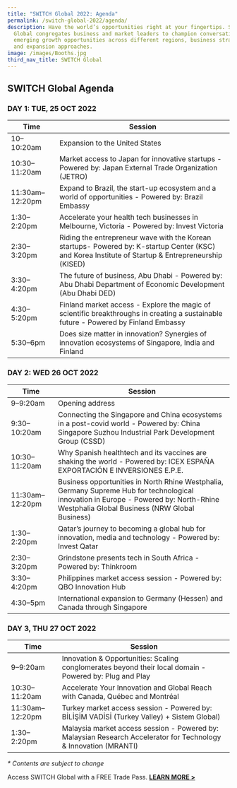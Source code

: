 ```yaml
---
title: "SWITCH Global 2022: Agenda"
permalink: /switch-global-2022/agenda/
description: Have the world’s opportunities right at your fingertips. SWITCH
  Global congregates business and market leaders to champion conversation on
  emerging growth opportunities across different regions, business strategies
  and expansion approaches.
image: /images/Booths.jpg
third_nav_title: SWITCH Global
---
```

## SWITCH Global Agenda

### **DAY 1: TUE, 25 OCT 2022**

| Time | Session | 
| -------- | -------- |
| 10–10:20am  | Expansion to the United States |
| 10:30–11:20am | Market access to Japan for innovative startups - Powered by: Japan External Trade Organization (JETRO) |
| 11:30am–12:20pm | Expand to Brazil, the start-up ecosystem and a world of opportunities - Powered by: Brazil Embassy |
| 1:30–2:20pm | Accelerate your health tech businesses in Melbourne, Victoria - Powered by: Invest Victoria |
| 2:30–3:20pm | Riding the entrepreneur wave with the Korean startups- Powered by: K-startup Center (KSC) and Korea Institute of Startup & Entrepreneurship (KISED) | 
| 3:30–4:20pm  | The future of business, Abu Dhabi - Powered by: Abu Dhabi Department of Economic Development (Abu Dhabi DED) |
| 4:30–5:20pm  | Finland market access - Explore the magic of scientific breakthroughs in creating a sustainable future - Powered by Finland Embassy |
| 5:30–6pm  | Does size matter in innovation? Synergies of innovation ecosystems of Singapore, India and Finland| 

### **DAY 2: WED 26 OCT 2022**

| Time | Session | 
| -------- | -------- |
| 9–9:20am  | Opening address |
| 9:30–10:20am  | Connecting the Singapore and China ecosystems in a post-covid world - Powered by: China Singapore Suzhou Industrial Park Development Group (CSSD) |
| 10:30–11:20am  | Why Spanish healthtech and its vaccines are shaking the world - Powered by: ICEX ESPAÑA EXPORTACIÓN E INVERSIONES E.P.E. |
| 11:30am–12:20pm | Business opportunities in North Rhine Westphalia, Germany Supreme Hub for technological innovation in Europe - Powered by: North-Rhine Westphalia Global Business (NRW Global Business) |
| 1:30–2:20pm | Qatar’s journey to becoming a global hub for innovation, media and technology - Powered by: Invest Qatar |
| 2:30–3:20pm | Grindstone presents tech in South Africa - Powered by: Thinkroom |
| 3:30–4:20pm | Philippines market access session - Powered by: QBO Innovation Hub | 
| 4:30–5pm  | International expansion to Germany (Hessen) and Canada through Singapore |

### **DAY 3, THU 27 OCT 2022**

| Time | Session | 
| -------- | -------- |
| 9–9:20am  |Innovation & Opportunities: Scaling conglomerates beyond their local domain - Powered by: Plug and Play |
| 10:30–11:20am  |Accelerate Your Innovation and Global Reach with Canada, Québec and Montréal |
| 11:30am–12:20pm | Turkey market access session - Powered by: BİLİŞİM VADİSİ (Turkey Valley) + Sistem Global)|
| 1:30–2:20pm | Malaysia market access session - Powered by: Malaysian Research Accelerator for Technology & Innovation (MRANTI)|

_* Contents are subject to change_

Access SWITCH Global with a FREE Trade Pass. **[LEARN MORE >](/tickets)**